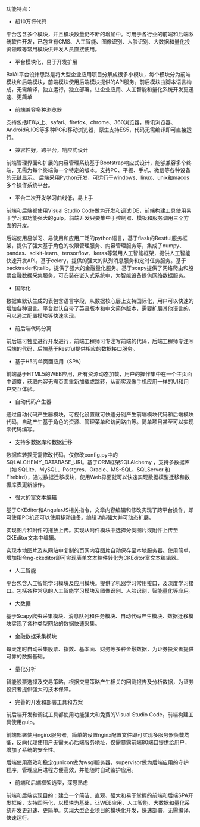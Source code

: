 功能特点：

- 超10万行代码

平台包含多个模块，并且模块数量仍不断的增加中。可用于各行业的前端和后端系统软件开发，已包含有CMS、人工智能、图像识别、人脸识别、大数据和量化投资领域等常用模块供开发人员直接使用。

- 平台模块化，易于开发扩展

BaiAI平台设计思路是将大型企业应用项目分解成很多小模块，每个模块分为前端模块和后端模块，前端模块使用后端模块提供的API服务。前后模块由脚本语言构成，无需编译，独立运行，独立部署。让企业应用、人工智能和量化系统开发更迅速、更简单

- 前端兼容多种浏览器

支持包括IE8以上、safari、firefox、chrome、360浏览器，腾讯浏览器、Android和IOS等多种PC和移动浏览器，原生支持ES5，代码无需编译即可直接运行。

- 兼容性好，跨平台，响应式设计

前端管理界面和扩展的内容管理系统基于Bootstrap响应式设计，能够兼容多个终端，无需为每个终端做一个特定的版本。支持PC、平板、手机、微信等各种设备的无缝显示。
后端采用Python开发，可运行于windows、linux、unix和macos多个操作系统平台。

- 平台二次开发学习曲线低，易上手

前端和后端都使用Visual Studio Code做为开发和调试IDE，前端构建工具使用易于学习和功能强大的gulp。前端开发只要集中于控制器、模板和服务调用三个方面的开发。

后端使用易学习、易使用和应用广泛的python语言，基于flask的Restful服务框架，提供了强大基于角色的权限管理服务、内容管理服务等，集成了numpy、pandas、scikit-learn、tensorflow、keras等常用人工智能框架，提供人工智能快速开发API。基于celery，提供的强大的队列消息服务和定时任务服务。基于backtrader和talib，提供了强大的金融量化服务。基于scapy提供了网络爬虫和股票金融数据采集服务。可安装在嵌入式系统中，为智能设备提供网络数据服务。

- 国际化

数据库默认生成的表包含语言字段，从数据核心层上支持国际化，用户可以快速的增加各种语言。平台默认自带了英语版本和中文简体版本，需要扩展其他语言的，可以通过配置模块等快速实现。

- 前后端代码分离

前后端可独立进行开发进行，前端工程师可专注写前端的代码，后端工程师专注写后端的代码，后端基于Restful提供相应的数据接口服务。

- 基于H5的单页面应用（SPA）

前端基于HTML5的WEB应用，所有资源动态加载，用户的操作集中在一个主页面中调度，获取内容无需页面重新加载或跳转，从而实现像手机应用一样的UI和用户交互体验。

- 自动代码产生器

通过自动代码产生器模块，可视化设置就可快速分别产生前端模块代码和后端模块代码，自动产生基于角色的资源、管理菜单和访问路由等。简单项目甚至可以实现零代码编写。

- 支持多数据库和数据迁移

数据库转换无需修改代码，仅修改config.py中的SQLALCHEMY_DATABASE_URI。基于ORM框架SQLAlchemy ，支持多数据库（如 SQLite、MySQL、Postgres、Oracle、MS-SQL、SQLServer 和 Firebird），通过数据迁移模块，使用Web界面就可以快速实现数据模型迁移和数据库表更新操作。

- 强大的富文本编辑

基于CKEditor和AngularJS相关指令，文章内容编辑和修改实现了跨平台操作，即可使用PC机还可以使用移动设备。编辑功能强大并可动态扩展。

实现图片和附件的拖放上传。实现从附件模块中选择分类图片或附件上传至CKEditor文本中编辑。

实现本地图片及从网站中复制的页网内容图片自动保存至本地服务器。使用简单，增加指令ng-ckeditor即可实现表单文本控件转化为CKEditor富文本编辑器。

- 人工智能

平台包含人工智能学习模块及应用模块。提供了机器学习常用接口，及深度学习接口。包括各种常见的人工智能学习模块及图像识别、人脸识别，智能量化等应用。

- 大数据

基于Scapy爬虫采集模块、消息队列和任务模块、自动代码产生模块、数据迁移模块实现了各种类型网站的数据快速采集。

- 金融数据采集模块

每天定时自动采集股票、指数、基本面、财务等多种金融数据，为证券投资者提供可靠的数据基础。

- 量化分析

智能股票选择及交易策略，根据交易策略产生相关的回测报告及分析数据，为证券投资者提供强大的技术保障。

- 完善的开发和部署工具和方案

前后端开发和调试工具都使用功能强大和免费的Visual Studio Code。前端构建工具使用gulp。

前端部署使用nginx服务器，简单的设置nginx配置文件即可实现多服务器负载均衡，反向代理使用户无需关心后端服务地址，仅需暴露前端80端口提供给用户，增加了系统的安全性。

后端使用高效和稳定gunicon做为wsgi服务器，supervisor做为后端应用的守护程序，管理应用进程方便高效，并能随时自动监护应用。

- 前端和后端框架选型，深思熟虑

前端和后端实现目的：建立一个简洁、直观、强大和易于掌握的前端和后端SPA开发框架，支持国际化，以模块为基础，让WEB应用、人工智能、大数据和量化系统开发更迅速、更简单。实现大型企业项目的模块化开发，快速部署，无需编译，快速运行。